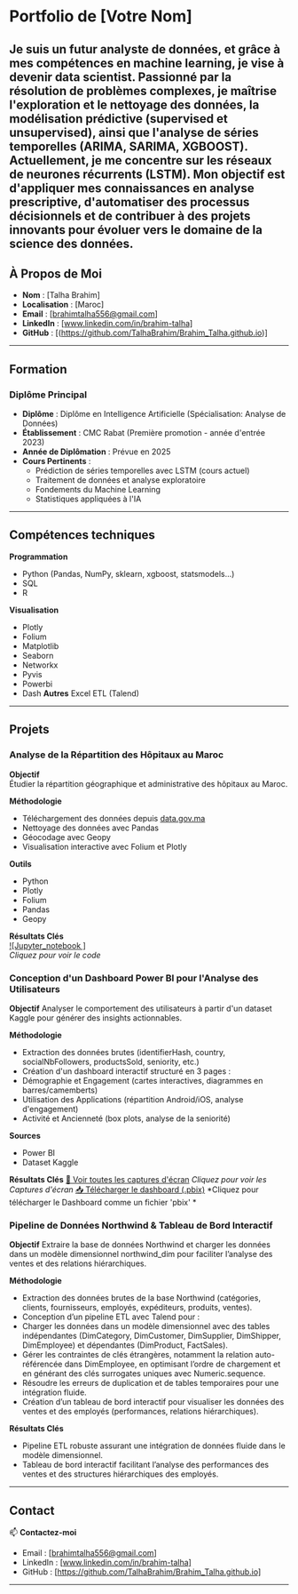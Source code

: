 # Portfolio de [Votre Nom]

Je suis un futur analyste de données, et grâce à mes compétences en machine learning, je vise à devenir data scientist. Passionné par la résolution de problèmes complexes, je maîtrise l'exploration et le nettoyage des données, la modélisation prédictive (supervised et unsupervised), ainsi que l'analyse de séries temporelles (ARIMA, SARIMA, XGBOOST). Actuellement, je me concentre sur les réseaux de neurones récurrents (LSTM). Mon objectif est d'appliquer mes connaissances en analyse prescriptive, d'automatiser des processus décisionnels et de contribuer à des projets innovants pour évoluer vers le domaine de la science des données.
---

## À Propos de Moi

- **Nom** : [Talha Brahim]
- **Localisation** : [Maroc]
- **Email** : [brahimtalha556@gmail.com]
- **LinkedIn** : [www.linkedin.com/in/brahim-talha]
- **GitHub** : [(https://github.com/TalhaBrahim/Brahim_Talha.github.io)]

---

## Formation

### Diplôme Principal
- **Diplôme** : Diplôme en Intelligence Artificielle (Spécialisation: Analyse de Données)  
- **Établissement** : CMC Rabat (Première promotion - année d'entrée 2023)  
- **Année de Diplômation** : Prévue en 2025  
- **Cours Pertinents** :  
  - Prédiction de séries temporelles avec LSTM (cours actuel)  
  - Traitement de données et analyse exploratoire  
  - Fondements du Machine Learning  
  - Statistiques appliquées à l'IA

---

## Compétences techniques

**Programmation**  
- Python (Pandas, NumPy, sklearn, xgboost, statsmodels...)
- SQL
- R

**Visualisation**  
- Plotly
- Folium
- Matplotlib
- Seaborn
- Networkx
- Pyvis
- Powerbi
- Dash
**Autres**
  Excel
  ETL (Talend)

---

## Projets

### Analyse de la Répartition des Hôpitaux au Maroc

**Objectif**  
Étudier la répartition géographique et administrative des hôpitaux au Maroc.

**Méthodologie**  
- Téléchargement des données depuis [data.gov.ma](https://data.gov.ma)
- Nettoyage des données avec Pandas
- Géocodage avec Geopy
- Visualisation interactive avec Folium et Plotly

**Outils**  
- Python
- Plotly
- Folium
- Pandas
- Geopy

**Résultats Clés**  
[![Jupyter_notebook ]](./Moroccan_Hospitals_Analysis/hospital_analysis(5).html)  
*Cliquez pour voir le code*

### Conception d'un Dashboard Power BI pour l'Analyse des Utilisateurs

**Objectif**
Analyser le comportement des utilisateurs à partir d'un dataset Kaggle pour générer des insights actionnables.

**Méthodologie**
- Extraction des données brutes (identifierHash, country, socialNbFollowers, productsSold, seniority, etc.)
- Création d'un dashboard interactif structuré en 3 pages :
- Démographie et Engagement (cartes interactives, diagrammes en barres/camemberts)
- Utilisation des Applications (répartition Android/iOS, analyse d'engagement)
- Activité et Ancienneté (box plots, analyse de la seniorité)

**Sources**
- Power BI
- Dataset Kaggle

**Résultats Clés**
[📂 Voir toutes les captures d'écran](./C2C_App_Dashboard/Screenshots/)
*Cliquez pour voir les Captures d'écran*
[📥 Télécharger le dashboard (.pbix)](./C2C_App_Dashboard/C2C_File.pbix)
*Cliquez pour télécharger le Dashboard comme un fichier 'pbix' *

### Pipeline de Données Northwind & Tableau de Bord Interactif

**Objectif**
Extraire la base de données Northwind et charger les données dans un modèle dimensionnel northwind_dim pour faciliter l’analyse des ventes et des relations hiérarchiques.

**Méthodologie**
- Extraction des données brutes de la base Northwind (catégories, clients, fournisseurs, employés, expéditeurs, produits, ventes).
- Conception d’un pipeline ETL avec Talend pour :
- Charger les données dans un modèle dimensionnel avec des tables indépendantes (DimCategory, DimCustomer, DimSupplier, DimShipper, DimEmployee) et dépendantes (DimProduct, FactSales).
- Gérer les contraintes de clés étrangères, notamment la relation auto-référencée dans DimEmployee, en optimisant l’ordre de chargement et en générant des clés surrogates uniques avec Numeric.sequence.
- Résoudre les erreurs de duplication et de tables temporaires pour une intégration fluide.
- Création d’un tableau de bord interactif pour visualiser les données des ventes et des employés (performances, relations hiérarchiques).

**Résultats Clés**
- Pipeline ETL robuste assurant une intégration de données fluide dans le modèle dimensionnel.
- Tableau de bord interactif facilitant l’analyse des performances des ventes et des structures hiérarchiques des employés.

---

## Contact

📫 **Contactez-moi**  
- Email : [brahimtalha556@gmail.com]
- LinkedIn : [www.linkedin.com/in/brahim-talha]
- GitHub : [https://github.com/TalhaBrahim/Brahim_Talha.github.io]

---
